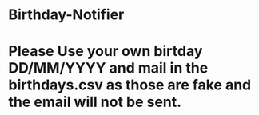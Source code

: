 # Birthday-Notifier
# Please Use your own birtday DD/MM/YYYY and mail in the birthdays.csv as those are fake and the email will not be sent.
